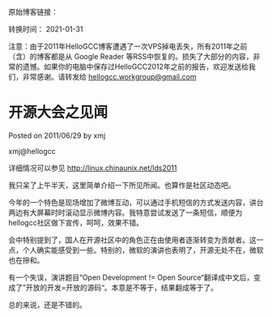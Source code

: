 原始博客链接：

转换时间：
2021-01-31

注意：由于2011年HelloGCC博客遭遇了一次VPS掉电丢失，所有2011年之前（含）的博客都是从 Google Reader 等RSS中恢复的。损失了大部分的内容，非常的遗憾。如果你的电脑中保存过HelloGCC2012年之前的报告，欢迎发送给我们，非常感谢。请转发给 hellogcc.workgroup@gmail.com

# 开源大会之见闻
Posted on 2011/06/29 by xmj

xmj@hellogcc

详细情况可以参见 http://linux.chinaunix.net/lds2011

我只呆了上午半天，这里简单介绍一下所见所闻。也算作是社区动态吧。

今年的一个特色是现场增加了微博互动，可以通过手机短信的方式发送内容，讲台两边有大屏幕时时滚动显示微博内容。我特意尝试发送了一条短信，顺便为hellogcc社区做下宣传，呵呵，效果不错。

会中特别提到了，国人在开源社区中的角色正在由使用者逐渐转变为贡献者。这一点，个人确实能感受到一些。特别的，微软的演讲也表明了，开源无处不在，微软也在摻和。

有一个失误，演讲题目“Open Development != Open Source“翻译成中文后，变成了”开放的开发=开放的源码“。本意是不等于，结果翻成等于了。

总的来说，还是不错的。
